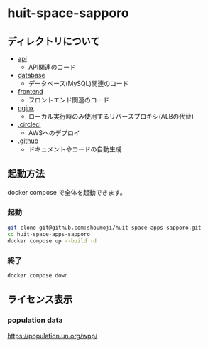 # huit-space-sapporo

## ディレクトリについて

- [api](/api/)
  - API関連のコード
- [database](/database/)
  - データベース(MySQL)関連のコード
- [frontend](/frontend/)
  - フロントエンド関連のコード
- [nginx](/nginx/)
  - ローカル実行時のみ使用するリバースプロキシ(ALBの代替)
- [.circleci](/.circleci/)
  - AWSへのデプロイ
- [.github](/.github/)
  - ドキュメントやコードの自動生成

## 起動方法

docker compose で全体を起動できます。

### 起動

```bash
git clone git@github.com:shoumoji/huit-space-apps-sapporo.git
cd huit-space-apps-sapporo
docker compose up --build -d
```

### 終了

```bash
docker compose down
```

## ライセンス表示

### population data

https://population.un.org/wpp/
